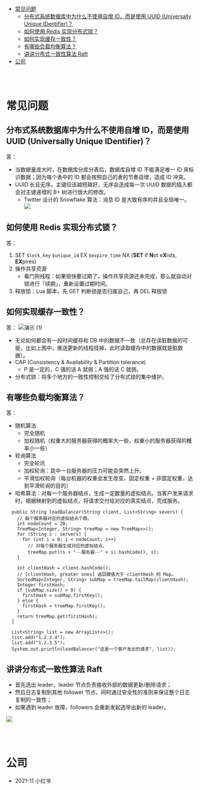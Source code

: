 - [常见问题](#常见问题)
  - [分布式系统数据库中为什么不使用自增 ID，而是使用 UUID (Universally Unique IDentifier)？](#分布式系统数据库中为什么不使用自增-id而是使用-uuid-universally-unique-identifier)
  - [如何使用 Redis 实现分布式锁？](#如何使用-redis-实现分布式锁)
  - [如何实现缓存一致性？](#如何实现缓存一致性)
  - [有哪些负载均衡算法？](#有哪些负载均衡算法)
  - [讲讲分布式一致性算法 Raft](#讲讲分布式一致性算法-raft)
- [公司](#公司)


</br></br>


# 常见问题
## 分布式系统数据库中为什么不使用自增 ID，而是使用 UUID (Universally Unique IDentifier)？
答：
- 当数据量庞大时，在数据库分库分表后，数据库自增 ID 不能满足唯一 ID 来标识数据；因为每个表中的 ID 都会按照自己的表的节奏自增，造成 ID 冲突。
- UUID 长且无序。主键应该越短越好，无序会造成每一次 UUID 数据的插入都会对主键递增的 B+ 树进行很大的修改。
  - Twitter 设计的 Snowflake 算法：消息 ID 是大致有序的并且全局唯一。
    ![](https://programming.vip/images/doc/cb159bc41bf198dc9b8766503377732c.jpg)


## 如何使用 Redis 实现分布式锁？
答：
1. SET `$lock_key` `$unique_id` EX `$expire_time` NX (**SET** if **N**ot e**X**ists, **EX**pires)
2. 操作共享资源
    - 看门狗线程：如果锁快要过期了，操作共享资源还未完成，那么就自动对锁进行「续期」，重新设置过期时间。
3. 释放锁：Lua 脚本，先 GET 判断锁是否归属自己，再 DEL 释放锁


## 如何实现缓存一致性？
答：
![演示 (1)](https://user-images.githubusercontent.com/57697266/142993078-227b1e58-a35a-40a9-94f7-40d23da5901c.png)

- 无论如何都会有一段时间缓存和 DB 中的数据不一致（总存在读脏数据的可能，比如上图中，推送更新的线程挂掉，此时读取缓存中的数据就是脏数据）。
- CAP (Consistency & Availability & Partition tolerance)
  - P 是一定的，C 强的话 A 就弱；A 强的话 C 就弱。
- 分布式锁：将多个地方的一致性控制交给了分布式锁的集中维护。


## 有哪些负载均衡算法？
答：
- 随机算法
  - 完全随机
  - 加权随机（权重大的服务器获得的概率大一些，权重小的服务器获得的概率小一些）
- 轮询算法
  - 完全轮讯
  - 加权轮询：其中一台服务器的压力可能会突然上升。
  - 平滑加权轮询（每台机器的权重会发生改变，固定权重 + 非固定权重，达到平滑轮询的目的）
- 哈希算法：对每一个服务器结点，生成一定数量的虚拟结点。当客户发来请求时，根据映射到的虚拟结点，将请求交付给对应的真实结点，完成服务。
```
  public String loadBalancer(String client, List<String> severs) {
    // 每个服务器对应的虚拟结点个数。
    int nodeCount = 20;
    TreeMap<Integer, String> treeMap = new TreeMap<>();
    for (String s : servers) {
      for (int i = 0; i < nodeCount; i++) 
        // 对每个服务器生成对应的虚拟结点。
        treeMap.put((s + "--服务器--" + i).hashCode(), s);
    }

    int clientHash = client.hashCode();
    // [clientHash, greater ones] 返回键值大于 clientHash 的 Map。
    SortedMap<Integer, String> subMap = treeMap.tailMap(clientHash);
    Integer firstHash;
    if (subMap.size() > 0) {
      firstHash = subMap.firstKey();
    } else {
      firstHash = treeMap.firstKey();
    }
    return treeMap.get(firstHash);
  }

  List<String> list = new ArrayList<>();
  list.add("1.2.3.4");
  list.add("1.2.3.5");
  System.out.println(loadBalancer("这是一个客户发出的请求", list));
```


## 讲讲分布式一致性算法 Raft
- 首先选出 leader，leader 节点负责接收外部的数据更新/删除请求；
- 然后日志复制到其他 follower 节点，同时通过安全性的准则来保证整个日志复制的一致性；
- 如果遇到 leader 故障，followers 会重新发起选举出新的 leader。

![](https://pic3.zhimg.com/80/v2-537082d871c75e59f6b7556b48cee932_720w.jpg)

</br></br>


# 公司
- 2021-11 小红书